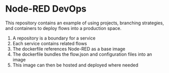 # Node-RED DevOps

This repository contains an example of using projects, branching strategies, and containers to deploy flows into a production space.

1. A repository is a boundary for a service
2. Each service contains related flows
3. The dockerfile references Node-RED as a base image
4. The dockerfile bundles the flow.json and configuration files into an image
5. This image can then be hosted and deployed where needed
